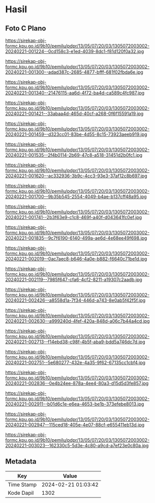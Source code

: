 # Hasil

## Foto C Plano

https://sirekap-obj-formc.kpu.go.id/9b10/pemilu/pdpr/13/05/07/20/03/1305072003002-20240221-001224--0cd158c3-e1ed-4039-8dc1-f81d120f0a32.jpg

https://sirekap-obj-formc.kpu.go.id/9b10/pemilu/pdpr/13/05/07/20/03/1305072003002-20240221-001300--adad387c-2685-4877-bfff-681f02fbda6e.jpg

https://sirekap-obj-formc.kpu.go.id/9b10/pemilu/pdpr/13/05/07/20/03/1305072003002-20240221-001340--21476115-aa6d-4f72-ba4d-ca589c4fc987.jpg

https://sirekap-obj-formc.kpu.go.id/9b10/pemilu/pdpr/13/05/07/20/03/1305072003002-20240221-001421--33abaa4d-465d-40cf-a268-0f6f15591a19.jpg

https://sirekap-obj-formc.kpu.go.id/9b10/pemilu/pdpr/13/05/07/20/03/1305072003002-20240221-001459--d323cc01-83be-4d55-8c15-73923aeeb919.jpg

https://sirekap-obj-formc.kpu.go.id/9b10/pemilu/pdpr/13/05/07/20/03/1305072003002-20240221-001535--2f4b0114-2b69-47c8-a518-31451d2b0fc1.jpg

https://sirekap-obj-formc.kpu.go.id/9b10/pemilu/pdpr/13/05/07/20/03/1305072003002-20240221-001620--ac332936-3b9c-4cc3-93e3-37af12c8b697.jpg

https://sirekap-obj-formc.kpu.go.id/9b10/pemilu/pdpr/13/05/07/20/03/1305072003002-20240221-001700--9b35b545-2554-4049-b4ae-b137cff48a95.jpg

https://sirekap-obj-formc.kpu.go.id/9b10/pemilu/pdpr/13/05/07/20/03/1305072003002-20240221-001741--2b3f63e9-c1c8-469f-a40f-d043641fc0ef.jpg

https://sirekap-obj-formc.kpu.go.id/9b10/pemilu/pdpr/13/05/07/20/03/1305072003002-20240221-001835--9c7f6190-6140-499a-ae6d-4e68ee49f698.jpg

https://sirekap-obj-formc.kpu.go.id/9b10/pemilu/pdpr/13/05/07/20/03/1305072003002-20240221-002019--0ac7aec8-b646-4a0e-b882-f6640c71be1d.jpg

https://sirekap-obj-formc.kpu.go.id/9b10/pemilu/pdpr/13/05/07/20/03/1305072003002-20240221-002119--7985f647-cfa6-4cf2-8211-a19307c2aadb.jpg

https://sirekap-obj-formc.kpu.go.id/9b10/pemilu/pdpr/13/05/07/20/03/1305072003002-20240221-002426--a8558d1a-7f34-446d-a743-8e0ab5f42f5f.jpg

https://sirekap-obj-formc.kpu.go.id/9b10/pemilu/pdpr/13/05/07/20/03/1305072003002-20240221-002630--a999240d-4fef-420a-848d-a06c7b44a4cd.jpg

https://sirekap-obj-formc.kpu.go.id/9b10/pemilu/pdpr/13/05/07/20/03/1305072003002-20240221-002713--f14ebd38-c98f-4b5f-aba9-bdd5a746dc7d.jpg

https://sirekap-obj-formc.kpu.go.id/9b10/pemilu/pdpr/13/05/07/20/03/1305072003002-20240221-002751--5e680277-432e-4a35-9f62-67135cc1cbf4.jpg

https://sirekap-obj-formc.kpu.go.id/9b10/pemilu/pdpr/13/05/07/20/03/1305072003002-20240221-002836--0e4b24ee-878a-4ee4-80a3-d15d5d3fe857.jpg

https://sirekap-obj-formc.kpu.go.id/9b10/pemilu/pdpr/13/05/07/20/03/1305072003002-20240221-002911--b01d6c1e-e6ea-4653-be1b-373efebe8013.jpg

https://sirekap-obj-formc.kpu.go.id/9b10/pemilu/pdpr/13/05/07/20/03/1305072003002-20240221-002947--115ced18-405e-4e07-88cf-e655411eb13d.jpg

https://sirekap-obj-formc.kpu.go.id/9b10/pemilu/pdpr/13/05/07/20/03/1305072003002-20240221-003023--162330c5-5d3e-4c80-a9cd-a7ef23e0c80a.jpg


## Metadata

| Key        | Value               |
| ---------- | ------------------- |
| Time Stamp | 2024-02-21 01:03:42 |
| Kode Dapil | 1302                |



